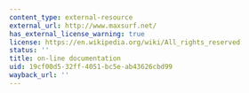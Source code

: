 ```yaml
---
content_type: external-resource
external_url: http://www.maxsurf.net/
has_external_license_warning: true
license: https://en.wikipedia.org/wiki/All_rights_reserved
status: ''
title: on-line documentation
uid: 19cf00d5-32ff-4051-bc5e-ab43626cbd99
wayback_url: ''
---
```

